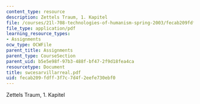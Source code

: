 ```yaml
---
content_type: resource
description: Zettels Traum, 1. Kapitel
file: /courses/21l-708-technologies-of-humanism-spring-2003/fecab209fdff3f7c7d4f2eefe730ebf0_swcesarvillarreal.pdf
file_type: application/pdf
learning_resource_types:
- Assignments
ocw_type: OCWFile
parent_title: Assignments
parent_type: CourseSection
parent_uid: b5e5e98f-97b3-488f-bf47-2f9d18fea4ca
resourcetype: Document
title: swcesarvillarreal.pdf
uid: fecab209-fdff-3f7c-7d4f-2eefe730ebf0
---
```

Zettels Traum, 1. Kapitel

